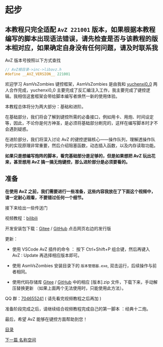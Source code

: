 <!--
 * @Coding: utf-8
 * @Author: vector-wlc
 * @Date: 2021-09-25 15:09:04
 * @Description: AvZ 起步
-->

# 起步

## 本教程只完全适配 `AvZ 221001` 版本，如果根据本教程编写的脚本出现语法错误，请先检查是否与该教程的版本相对应，如果确定自身没有任何问题，请及时联系我

AvZ 版本号按照以下方式查找
```C++
// AvZ根目录->inc->libavz.h 
#define __AVZ_VERSION__ 221001
```

欢迎学习 AsmVsZombies 键控框架，AsmVsZombies 是由我和 [yuchenxi0_0](https://www.bilibili.com/video/BV1WJ41177a3) 两人合作完成，yuchenxi0_0 主要完成了反汇编注入工作，我主要完成了键控逻辑。我相信这套框架会带给脚本编写者焕然一新的使用体验。

本教程总体将分为两大部分：基础和进阶。


在基础部分，我们将会了解到键控所需的必备接口，例如用卡、用炮、时间设定等，因此，不论你是何方神圣，是必须将基础部分刷完的，这样在编写脚本时才不会遇到疑惑。


在进阶部分，我们将深入讨论 AvZ 的键控逻辑核心——操作队列，理解透操作队列的实现原理非常重要，然后介绍阻塞函数，动态插入函数，以及内存读取功能。


**如果只是想编写炮阵的脚本，看完基础部分是足够的，但是如果想把 AvZ 玩出花来，甚至想用 AvZ 搞一搞无炮键控，那么进阶部分是必须要看的。**

## 准备

**在使用 AvZ 之前，我们需要进行一些准备，这些内容我放在了下面这个视频中，请一定耐心观看，不要错过任何一个细节。**

接下来给出一些传送门

视频教程：[bilibili](https://www.bilibili.com/video/BV1A7411V79A)

开发安装包下载：[Gitee](https://gitee.com/vector-wlc/AsmVsZombies) / [GitHub](https://github.com/vector-wlc/AsmVsZombies)  点击网页右边的发行版

更新：

* 使用 VSCode AvZ 插件的命令 ： 按下 Ctrl+Shift+P 组合键，然后再键入 AvZ : Update 再选择相应版本即可。

* 使用 AsmVsZombies 安装目录下的 `版本管理器.exe`, 双击运行，后续操作与前者相同。

* 使用代码存储库 [Gitee](https://gitee.com/vector-wlc/AsmVsZombies/tree/master/release) / [GitHub](https://github.com/vector-wlc/AsmVsZombies/tree/master/release) 中的相应 \[版本\].zip 文件，下载下来，手动解压替换更新 （如果上面两个无法使用时，只能使用此方法）。


QQ 群：[704655241](https://jq.qq.com/?_wv=1027&k=h6lNOpt0) ( 请先看完视频教程之后再加 )

准备阶段完成之后，请继续结合视频教程完成自己的第一脚本 ：经典十二炮。

最后，希望 AvZ 能够在键控方面帮助到您！

[目录](../catalogue.md)

[下一篇 名称空间](./namespace.md)